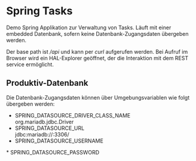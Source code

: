 # Spring Tasks

Demo Spring Applikation zur Verwaltung von Tasks. Läuft mit einer embedded Datenbank, sofern keine Datenbank-Zugangsdaten übergeben werden.

Der base path ist _/api_ und kann per _curl_ aufgerufen werden. Bei Aufruf im Browser wird ein HAL-Explorer geöffnet, der die Interaktion mit dem REST service ermöglicht.  

## Produktiv-Datenbank

Die Datenbank-Zugangsdaten können über Umgebungsvariablen wie folgt übergeben werden:  

* SPRING_DATASOURCE_DRIVER_CLASS_NAME  
org.mariadb.jdbc.Driver
* SPRING_DATASOURCE_URL  
jdbc:mariadb://<database-service-url>:3306/<database-name>
* SPRING_DATASOURCE_USERNAME  
<database-username>
* SPRING_DATASOURCE_PASSWORD
<database-password>